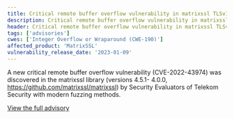 ```yaml
---
title: Critical remote buffer overflow vulnerability in matrixssl TLSv1.3 server message processing
description: Critical remote buffer overflow vulnerability in matrixssl TLSv1.3 server message processing
header: Critical remote buffer overflow vulnerability in matrixssl TLSv1.3 server message processing
tags: ['advisories']
cwes: ['Integer Overflow or Wraparound (CWE-190)']
affected_product: 'MatrixSSL'
vulnerability_release_date: '2023-01-09'
---
```

A new critical remote buffer overflow vulnerability (CVE-2022-43974) was discovered in the matrixssl library (versions 4.5.1- 4.0.0, https://github.com/matrixssl/matrixssl) by Security Evaluators of Telekom Security with modern fuzzing methods.

[View the full advisory](/assets/advisories/dl-230109-cve-2022-43974-data.pdf)